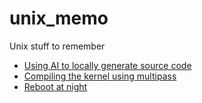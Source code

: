 # unix_memo
Unix stuff to remember
- [Using AI to locally generate source code](https://github.com/fderepas/unix_memo/blob/main/ollama.md)
- [Compiling the kernel using multipass](https://github.com/fderepas/unix_memo/blob/main/recompiling_the_kernel.md)
- [Reboot at night](https://github.com/fderepas/unix_memo/blob/main/update_reboot.md)
